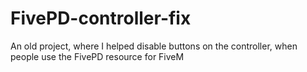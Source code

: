 # FivePD-controller-fix
An old project, where I helped disable buttons on the controller, when people use the FivePD resource for FiveM
